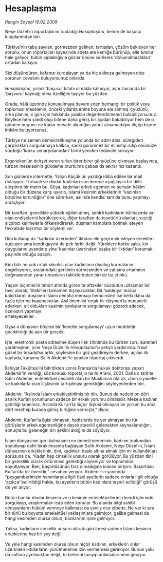 # Hesaplaşma

*Rengin Soysal 10.02.2009*

<div class="taraf_structure_2col_1zq">
<div class="margen_n">



 <p>Neşe Düzel’in röportajlarını topladığı <i>Hesaplaşma</i>, benim de başucu kitaplarımdan biri. <br/><br/>Türkiye’nin tabu sayılan, görmezden gelinen, tartışılan, çözüm bekleyen her sorunu, onun röportajları sayesinde adeta ete kemiğe bürünüp, elle tutulur hale geliyor; bütün çıplaklığıyla gözler önüne serilerek ‘dokunulmazlıkları’ ortadan kalkıyor. <br/><br/>Sizi düşündüren, kafanızı kurcalayan ya da hiç aklınıza gelmeyen nice sorunun cevabını buluyorsunuz onlarda.<i> <br/><br/>Hesaplaşma</i>, yalnız ‘başucu’ kitabı olmakla kalmıyor, aynı zamanda bir ‘başvuru’ kaynağı olma özelliğini taşıyor bu yüzden. <br/><br/>Orada, hâlâ üzerinde konuşulmaya devam eden herhangi bir politik veya toplumsal meselenin, önceki yıllarda enine boyuna ele alınmış içyüzünü, arka planını, o gün için hakkında yapılan değerlendirmeleri bulabiliyorsunuz. Böylece hem şimdi olup bitene daha geniş bir açıdan bakabiliyor hem de o günden bugüne ne kadar mesafe alındığını yahut alınamadığını ölçüp biçme imkânı buluyorsunuz. <br/><br/>Türkiye ne zaman demokratikleşme yolunda bir adım atsa, süregiden çarpıklıkları sorgulamaya kalksa, sanki görünmez bir el, ısıtıp ısıtıp önümüze sürdüğü ‘korku senaryolarından’ birini yeniden tedavüle sokuyor. <br/><br/>Ergenekon’un dehşet veren sırları birer birer günyüzüne çıkmaya başlayınca, türban meselesinin gündeme oturtulma çabası da tekrar hız kazandı. <br/><br/>Son günlerde internette, Yalçın Küçük’ün yazdığı iddia edilen bir mail dolaşıyor. Türbanlı ve dindar kadınları son derece aşağılayıcı bir dille eleştiren bir metin bu. Güya, kadınları erkek egemen ve şeriatın hâkim olduğu bir düzene karşı uyarıp, İslami kesimin erkeklerinin “kadınları birbirine kırdırdığını” öne sürerken, aslında kendisi tam da bunu yapmayı amaçlıyor. <br/><br/>Bir taraftan, genellikle yüksek eğitim almış, şehirli kadınların hâlihazırda var olan endişelerini körükleyerek, diğer taraftan da tesettürlü olanları, seçtiği alçaltıcı kelimelerle öfkelendirerek, düşman kamplara bölmek isteyen fevkalade kışkırtıcı bir söylemi var. <br/><br/>Dini kullanıp da “kadınlar üzerinden” iktidarı ele geçirmek isteyen erkekleri suçluyor ama kendi gayesi de pek farklı değil. Yüreklere korku salıp, kin duygularını uyandırıp yine ‘kadınlar üzerinden’ başka bir ‘iktidarı’ korumak peşinde olduğu apaçık. <br/><br/>Kim bilir ne çok ortak sıkıntısı olan kadınların diyalog kurmalarını engelleyerek, aralarındaki gerilimin sürmesinden ve çatışma ortamının doğmasından yarar umanların taktiklerinden biri de bu çünkü. <br/><br/>Yaşam biçimlerini tehdit altında gören taraftakiler büsbütün uzlaşmaz bir tavır alarak, ‘öteki’leri tamamen dışlayacaklar. Bir ‘saldırıya’ maruz kaldıklarını düşünen İslami cenaha mensup hemcinsleri ise belki daha da fazla içlerine kapanacaklar. Asıl önemlisi ‘ortak bir düşman’la mücadele ederken, ait oldukları kesimin yanlışlarını sorgulamayı gözardı edecek, özeleştiri yapmayı <br/>erteleyecekler. <br/><br/>Oysa o dünyanın böylesi bir ‘kendini sorgulamayı’ uzun müddettir geciktirdiği de ayrı bir gerçek. <br/><br/>İşte, elektronik posta adresime düşen ileti zihnimde bu türden soru işaretleri yaratmışken, yine Neşe Düzel’in <i>Hesaplaşma</i>’sı yetişti yardımıma. Nasıl güzel bir tesadüfse artık, şöylesine bir göz gezdireyim derken, açılan ilk sayfada, karşıma Salih Akdemir’le yapılan röportaj çıkıverdi. <br/><br/>İlahiyat Fakültesi’ni bitirdikten sonra Fransa’da hukuk doktorası yapan Akdemir’in verdiği, söz konusu röportajın tarihi Aralık, 2001. Daha o tarihte Salih Akdemir, entelektüel cesareti olan bir Müslüman olarak, dinin siyasetle ve kadınlarla olan ilişkisinin tartışılması gerektiğini söyleyenlerden biri. <br/><br/>Akdemir, “Aslında İslam erkekleştirilmiş bir din. Bunun da nedeni on dört asırlık Kur’an yorumunun sadece bir erkek yorumu olmasıdır. Mesela kadının şahitliği tanınmaz. Aslında Kur’an’la hiçbir ilişkisi olmayan bir yorum bu ama dört mezhep burada görüş birliğine varmıştır,” diyor. <br/><br/>Akdemir, Kur’an’la ilgisi olmayan, hadislerde de yer almayan bu tür görüşlerin erkek egemenliğine dayalı ataerkil gelenekten kaynaklandığını, sonuçta bu geleneğin din şeklini aldığını da söylüyor. <br/><br/>İslam dünyasının geri kalmasının en önemli nedeninin, kadının toplumdan soyutlanıp cahil bırakılmasına bağlayan Salih Akdemir, Neşe Düzel’in, İslam dünyasının erkeklerinin, dini, kadınları baskı altına almak için mi kullandıkları sorusuna da, “Kadın hep cinsellik unsuru olarak görülüyor. Bu yüzden dinî bir gereklilik olarak örtünmesi gerektiği söyleniyor ve toplumdan soyutlanıyor. Ben, başörtüsünün farz olmadığına inanan biriyim. Başörtüsü Kur’an’da bir öneridir,” cevabını veriyor. Akdemir’in yanıtında “peygamberimizin hanımlarıyla ilgili özel ayetlerin sadece onlarla ilgili olduğu ‘açıkça’ belirtildiği halde, bu ayetlerin bütün kadınlara teşmil edildiği” görüşü de yer alıyor. <br/><br/>Bütün bunlar dindar kesimin ve o kesimin entelektüellerinin kendi içlerinde sorgulayıp, araştırmaları icap eden konular. Bu alanda bilgi sahibi olmayanların hüküm vermeye kalkması da yanlış olur elbette. Ne var ki sıra bir türlü bu boyutta entelektüel yaklaşımlara gelmiyor; galiba gelmesi de hangi kesimden olursa olsun, bazılarının işine gelmiyor. <br/><br/>Yoksa, kadınların cinsellik unsuru olarak görülmesi sadece İslami kesimin erkeklerine has bir şey değil. <br/><br/>Ve yine hangi kesimden olursa olsun hiçbir kadının, erkeklerin onlar üzerinden iktidarlarını yürütmelerine izin vermemesi gerekiyor. Bunun yolu da saflara ayrılmaktan değil, birbirlerini tanıyıp anlamalarından geçiyor. </p>

<br/>


<div id="taraf_not">
</div>

</div>


</div>
